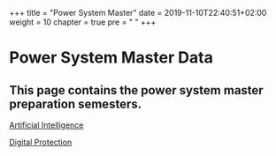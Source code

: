 +++
title = "Power System Master"
date = 2019-11-10T22:40:51+02:00
weight = 10
chapter = true
pre = "<i class='fas fa-graduation-cap'></i> "
+++

# Power System Master Data

## This page contains the power system master preparation semesters.

[Artificial Intelligence](https://www.collegetanta.cf/power-sys.-master/artificial-intelligence/)


[Digital Protection](https://www.collegetanta.cf/power-sys.-master/protectionxatoona/)

